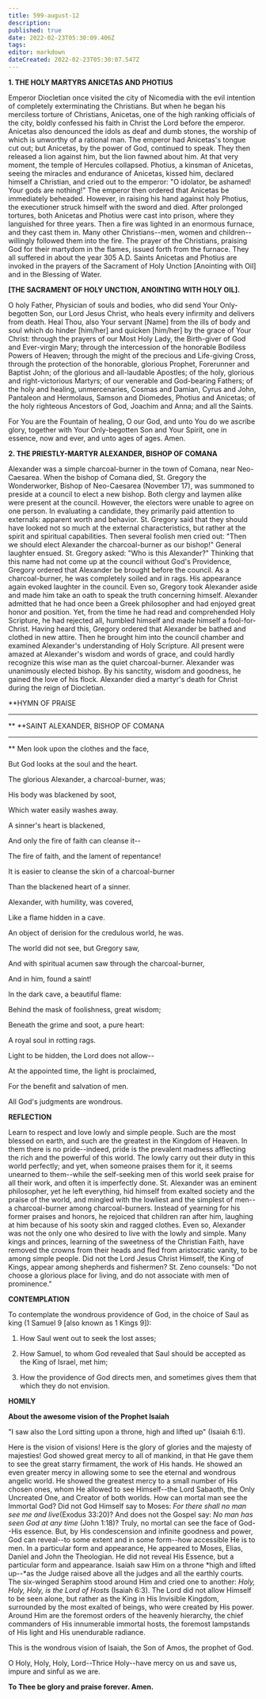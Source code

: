 ```yaml
---
title: 599-august-12
description: 
published: true
date: 2022-02-23T05:30:09.406Z
tags: 
editor: markdown
dateCreated: 2022-02-23T05:30:07.547Z
---
```



**1. THE HOLY MARTYRS ANICETAS AND PHOTIUS**

Emperor Diocletian once visited the city of Nicomedia with the evil intention of completely exterminating the Christians. But when he began his merciless torture of Christians, Anicetas, one of the high ranking officials of the city, boldly confessed his faith in Christ the Lord before the emperor. Anicetas also denounced the idols as deaf and dumb stones, the worship of which is unworthy of a rational man. The emperor had Anicetas's tongue cut out; but Anicetas, by the power of God, continued to speak. They then released a lion against him, but the lion fawned about him. At that very moment, the temple of Hercules collapsed. Photius, a kinsman of Anicetas, seeing the miracles and endurance of Anicetas, kissed him, declared himself a Christian, and cried out to the emperor: "O idolator, be ashamed! Your gods are nothing!" The emperor then ordered that Anicetas be immediately beheaded. However, in raising his hand against holy Photius, the executioner struck himself with the sword and died. After prolonged tortures, both Anicetas and Photius were cast into prison, where they languished for three years. Then a fire was lighted in an enormous furnace, and they cast them in. Many other Christians--men, women and children--willingly followed them into the fire. The prayer of the Christians, praising God for their martydom in the flames, issued forth from the furnace. They all suffered in about the year 305 A.D. Saints Anicetas and Photius are invoked in the prayers of the Sacrament of Holy Unction [Anointing with Oil] and in the Blessing of Water.


**[THE SACRAMENT OF HOLY UNCTION, ANOINTING WITH HOLY OIL].**


O holy Father, Physician of souls and bodies, who did send Your Only-begotten Son, our Lord Jesus Christ, who heals every infirmity and delivers from death. Heal Thou, also Your servant [Name] from the ills of body and soul which do hinder [him/her] and quicken [him/her] by the grace of Your Christ: through the prayers of our Most Holy Lady, the Birth-giver of God and Ever-virgin Mary; through the intercession of the honorable Bodiless Powers of Heaven; through the might of the precious and Life-giving Cross, through the protection of the honorable, glorious Prophet, Forerunner and Baptist John; of the glorious and all-laudable Apostles; of the holy, glorious and right-victorious Martyrs; of our venerable and God-bearing Fathers; of the holy and healing, unmercenaries, Cosmas and Damian, Cyrus and John, Pantaleon and Hermolaus, Samson and Diomedes, Photius and Anicetas; of the holy righteous Ancestors of God, Joachim and Anna; and all the Saints.

For You are the Fountain of healing, O our God, and unto You do we ascribe glory, together with Your Only-begotten Son and Your Spirit, one in essence, now and ever, and unto ages of ages. Amen.

**2. THE PRIESTLY-MARTYR ALEXANDER, BISHOP OF COMANA**

Alexander was a simple charcoal-burner in the town of Comana, near Neo-Caesarea. When the bishop of Comana died, St. Gregory the Wonderworker, Bishop of Neo-Caesarea (November 17), was summoned to preside at a council to elect a new bishop. Both clergy and laymen alike were present at the council. However, the electors were unable to agree on one person. In evaluating a candidate, they primarily paid attention to externals: apparent worth and behavior. St. Gregory said that they should have looked not so much at the external characteristics, but rather at the spirit and spiritual capabilities. Then several foolish men cried out: "Then we should elect Alexander the charcoal-burner as our bishop!" General laughter ensued. St. Gregory asked: "Who is this Alexander?" Thinking that this name had not come up at the council without God's Providence, Gregory ordered that Alexander be brought before the council. As a charcoal-burner, he was completely soiled and in rags. His appearance again evoked laughter in the council. Even so, Gregory took Alexander aside and made him take an oath to speak the truth concerning himself. Alexander admitted that he had once been a Greek philosopher and had enjoyed great honor and position. Yet, from the time he had read and comprehended Holy Scripture, he had rejected all, humbled himself and made himself a fool-for-Christ. Having heard this, Gregory ordered that Alexander be bathed and clothed in new attire. Then he brought him into the council chamber and examined Alexander's understanding of Holy Scripture. All present were amazed at Alexander's wisdom and words of grace, and could hardly recognize this wise man as the quiet charcoal-burner. Alexander was unanimously elected bishop. By his sanctity, wisdom and goodness, he gained the love of his flock. Alexander died a martyr's death for Christ during the reign of Diocletian.


**HYMN OF PRAISE
**** 
**
**SAINT ALEXANDER, BISHOP OF COMANA
**** 
**
Men look upon the clothes and the face,
 

But God looks at the soul and the heart.
 

The glorious Alexander, a charcoal-burner, was;
 

His body was blackened by soot,
 

Which water easily washes away.
 

A sinner's heart is blackened,
 

And only the fire of faith can cleanse it--
 

The fire of faith, and the lament of repentance!
 

It is easier to cleanse the skin of a charcoal-burner
 

Than the blackened heart of a sinner.
 

Alexander, with humility, was covered,
 

Like a flame hidden in a cave.


An object of derision for the credulous world, he was.
 

The world did not see, but Gregory saw,
 

And with spiritual acumen saw through the charcoal-burner,
 

And in him, found a saint!
 

In the dark cave, a beautiful flame:
 

Behind the mask of foolishness, great wisdom;
 

Beneath the grime and soot, a pure heart:
 

A royal soul in rotting rags.
 

Light to be hidden, the Lord does not allow--
 

At the appointed time, the light is proclaimed,
 

For the benefit and salvation of men.
 

All God's judgments are wondrous.
 

**REFLECTION**

Learn to respect and love lowly and simple people. Such are the most blessed on earth, and such are the greatest in the Kingdom of Heaven. In them there is no pride--indeed, pride is the prevalent madness afflecting the rich and the powerful of this world. The lowly carry out their duty in this world perfectly; and yet, when someone praises them for it, it seems unearned to them--while the self-seeking men of this world seek praise for all their work, and often it is imperfectly done. St. Alexander was an eminent philosopher, yet he left everything, hid himself from exalted society and the praise of the world, and mingled with the lowliest and the simplest of men--a charcoal-burner among charcoal-burners. Instead of yearning for his former praises and honors, he rejoiced that children ran after him, laughing at him because of his sooty skin and ragged clothes. Even so, Alexander was not the only one who desired to live with the lowly and simple. Many kings and princes, learning of the sweetness of the Christian Faith, have removed the crowns from their heads and fled from aristocratic vanity, to be among simple people. Did not the Lord Jesus Christ Himself, the King of Kings, appear among shepherds and fishermen? St. Zeno counsels: "Do not choose a glorious place for living, and do not associate with men of prominence."


**CONTEMPLATION**


To contemplate the wondrous providence of God, in the choice of Saul as king (1 Samuel 9 [also known as 1 Kings 9]):

1.  How Saul went out to seek the lost asses;

1.  How Samuel, to whom God revealed that Saul should be accepted as the King of Israel, met him;

1.  How the providence of God directs men, and sometimes gives them that which they do not envision.


**HOMILY**


**About the awesome vision of the Prophet Isaiah**

"I saw also the Lord sitting upon a throne, high and lifted up" (Isaiah 6:1).

Here is the vision of visions! Here is the glory of glories and the majesty of majesties! God showed great mercy to all of mankind, in that He gave them to see the great starry firmament, the work of His hands. He showed an even greater mercy in allowing some to see the eternal and wondrous angelic world. He showed the greatest mercy to a small number of His chosen ones, whom He allowed to see Himself--the Lord Sabaoth, the Only Uncreated One, and Creator of both worlds. How can mortal man see the Immortal God? Did not God Himself say to Moses: *For there shall no man see me and live*(Exodus 33:20)? And does not the Gospel say: *No man has seen God at any time* (John 1:18)? Truly, no mortal can see the face of God--His essence. But, by His condescension and infinite goodness and power, God can reveal--to some extent and in some form--how accessible He is to men. In a particular form and appearance, He appeared to Moses, Elias, Daniel and John the Theologian. He did not reveal His Essence, but a particular form and appearance. Isaiah saw Him on a throne *high and lifted up--*as the Judge raised above all the judges and all the earthly courts. The six-winged Seraphim stood around Him and cried one to another: *Holy, Holy, Holy, is the Lord of Hosts* (Isaiah 6:3). The Lord did not allow Himself to be seen alone, but rather as the King in His Invisible Kingdom, surrounded by the most exalted of beings, who were created by His power. Around Him are the foremost orders of the heavenly hierarchy, the chief commanders of His innumerable immortal hosts, the foremost lampstands of His light and His unendurable radiance.

This is the wondrous vision of Isaiah, the Son of Amos, the prophet of God.

O Holy, Holy, Holy, Lord--Thrice Holy--have mercy on us and save us, impure and sinful as we are.

**To Thee be glory and praise forever. Amen.**
